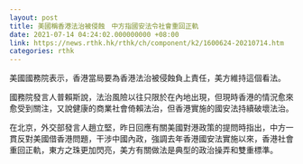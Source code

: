```yaml
---
layout: post
title: 美國稱香港法治被侵蝕　中方指國安法令社會重回正軌
date: 2021-07-14 04:24:02.000000000 +08:00
link: https://news.rthk.hk/rthk/ch/component/k2/1600624-20210714.htm
categories: rthk
---
```


美國國務院表示，香港當局要為香港法治被侵蝕負上責任，美方維持這個看法。

國務院發言人普賴斯說，法治風險以往只限於在內地出現，但現時香港的情況愈來愈受到關注，又說健康的商業社會倚賴法治，但香港實施的國安法持續破壞法治。

在北京，外交部發言人趙立堅，昨日回應有關美國對港政策的提問時指出，中方一貫反對美國借香港問題，干涉中國內政，強調去年香港國安法實施以來，香港社會重回正軌，東方之珠更加閃亮，美方有關做法是典型的政治操弄和雙重標準。
